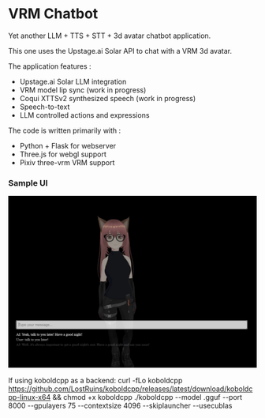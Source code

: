 # VRM Chatbot

Yet another LLM + TTS + STT + 3d avatar chatbot application.

This one uses the Upstage.ai Solar API to chat with a VRM 3d avatar.

The application features :
- Upstage.ai Solar LLM integration
- VRM model lip sync (work in progress)
- Coqui XTTSv2 synthesized speech (work in progress)
- Speech-to-text
- LLM controlled actions and expressions

The code is written primarily with :
- Python + Flask for webserver
- Three.js for webgl support
- Pixiv three-vrm VRM support

### Sample UI

![Screencap from VRM Chatbot](./web/images/demoimage1.jpg)

If using koboldcpp as a backend:
curl -fLo koboldcpp https://github.com/LostRuins/koboldcpp/releases/latest/download/koboldcpp-linux-x64 && chmod +x koboldcpp
./koboldcpp --model <modelpath>.gguf --port 8000 --gpulayers 75 --contextsize 4096 --skiplauncher --usecublas
